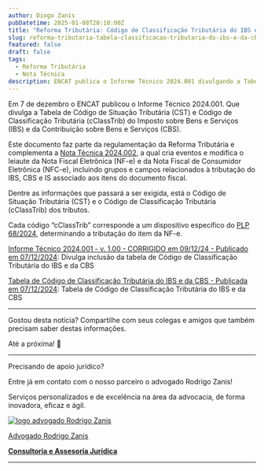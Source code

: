 ```yaml
---
author: Diogo Zanis
pubDatetime: 2025-01-08T20:10:00Z
title: "Reforma Tributária: Código de Classificação Tributária do IBS e da CBS"
slug: reforma-tributaria-tabela-classificacao-tributaria-do-ibs-e-da-cbs
featured: false
draft: false
tags:
  - Reforma Tributária
  - Nota Técnica
description: ENCAT publica o Informe Técnico 2024.001 divulgando a Tabela CST e cClassTrib do IBS e CBS.
---
```


Em 7 de dezembro o ENCAT publicou o Informe Técnico 2024.001. Que divulga a Tabela de Código de Situação Tributária (CST) e Código de Classificação Tributária (cClassTrib) do Imposto sobre Bens e Serviços (IBS) e da Contribuição sobre Bens e Serviços (CBS).

Este documento faz parte da regulamentação da Reforma Tributária e complementa a [Nota Técnica 2024.002](https://papofiscal.blog/posts/reforma-tributaria-notas-tecnicas-dfe-nf-e-nfc-e-ct-e-bp-e-nf3-e-nfcom-nfs-e-nacional), a qual cria eventos e modifica o leiaute da Nota Fiscal Eletrônica (NF-e) e da Nota Fiscal de Consumidor Eletrônica (NFC-e), incluindo grupos e campos relacionados à tributação do IBS, CBS e IS associado aos itens do documento fiscal.

Dentre as informações que passará a ser exigida, está o Código de Situação Tributária (CST) e o Código de Classificação Tributária (cClassTrib) dos tributos.

Cada código “cClassTrib” corresponde a um dispositivo específico do [PLP 68/2024](https://papofiscal.blog/posts/reforma-tributaria-projeto-de-lei-complementar-aprovado-no-congresso), determinando a tributação do item da NF-e.

[Informe Técnico 2024.001 - v. 1.00 - CORRIGIDO em 09/12/24 - Publicado em 07/12/2024](https://www.nfe.fazenda.gov.br/portal/exibirArquivo.aspx?conteudo=XBgqrMtxPVY=):
Divulga inclusão da tabela de Código de Classificação Tributária do IBS e da CBS

[Tabela de Código de Classificação Tributária do IBS e da CBS - Publicada em 07/12/2024](https://www.nfe.fazenda.gov.br/portal/exibirArquivo.aspx?conteudo=GPR8dgkgRss=):
Tabela de Código de Classificação Tributária do IBS e da CBS

---

Gostou desta notícia? Compartilhe com seus colegas e amigos que também precisam saber destas informações.

Até a próxima! 👋

---

Precisando de apoio jurídico?

Entre já em contato com o nosso parceiro o advogado Rodrigo Zanis!

Serviços personalizados e de excelência na área da advocacia, de forma inovadora, eficaz e ágil.

<div class="text-center gap-0 shadow-[0.1rem_0.2rem_0.2rem_0.2rem_lightgray] rounded-2xl box-border transition ease-in-out delay-150 hover:scale-105 hover:-translate-y-1 p-3">
  <a href="https://rodrigozanis.adv.br" target="_blank" class="no-underline">
    <div>
      <img src="/assets/logo-rz-consultoria-e-assessoria-juridica.png" class="h-48 w-48 mx-auto" alt="logo advogado Rodrigo Zanis">
      <p class="text-xl font-medium text-black">Advogado Rodrigo Zanis</p>
      <strong class="text-slate-500">Consultoria e Assesoria Jurídica</strong>
    </div>
  </a>
</div>

---
